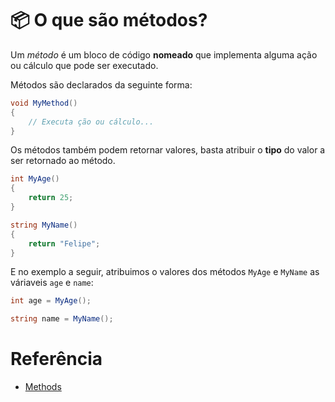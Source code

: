 # 📦 O que são métodos?

Um *método* é um bloco de código **nomeado** que implementa alguma ação ou cálculo que pode ser executado.

Métodos são declarados da seguinte forma:
```C#
void MyMethod()
{
    // Executa ção ou cálculo...
}
```

Os métodos também podem retornar valores, basta atribuir o **tipo** do valor a ser retornado ao método.
```C#
int MyAge()
{
    return 25;
}

string MyName()
{
    return "Felipe";
}
```

E no exemplo a seguir, atribuimos o valores dos métodos `MyAge` e `MyName` as váriaveis `age` e `name`:
```C#
int age = MyAge();

string name = MyName();
```

# Referência
* [Methods](https://docs.microsoft.com/en-us/dotnet/csharp/src/language-reference/language-specification/classes#methods)